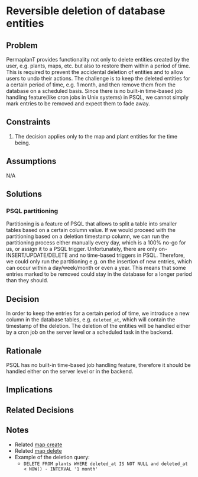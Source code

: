 # Reversible deletion of database entities

## Problem

PermaplanT provides functionality not only to delete entities created by the user, e.g. plants, maps, etc. but also to restore them within a period of time.
This is required to prevent the accidental deletion of entities and to allow users to undo their actions.
The challenge is to keep the deleted entities for a certain period of time, e.g. 1 month, and then remove them from the database on a scheduled basis.
Since there is no built-in time-based job handling feature(like cron jobs in Unix systems) in PSQL, we cannot simply mark entries to be removed and expect them to fade away.

## Constraints

1. The decision applies only to the map and plant entities for the time being.

## Assumptions

N/A

## Solutions

### PSQL partitioning

Partitioning is a feature of PSQL that allows to split a table into smaller tables based on a certain column value.
If we would proceed with the partitioning based on a deletion timestamp column, we can run the partitioning process either manually every day, which is a 100% no-go for us, or assign it to a PSQL trigger.
Unfortunately, there are only on- INSERT/UPDATE/DELETE and no time-based triggers in PSQL.
Therefore, we could only run the partitioning e.g. on the insertion of new entries, which can occur within a day/week/month or even a year.
This means that some entries marked to be removed could stay in the database for a longer period than they should.

## Decision

In order to keep the entries for a certain period of time, we introduce a new column in the database tables, e.g. `deleted_at`, which will contain the timestamp of the deletion.
The deletion of the entities will be handled either by a cron job on the server level or a scheduled task in the backend.

## Rationale

PSQL has no built-in time-based job handling feature, therefore it should be handled either on the server level or in the backend.

## Implications

## Related Decisions

## Notes

- Related [map create](../usecases/done/map_creation.md)
- Related [map delete](../usecases/assigned/map_deletion.md)
- Example of the deletion query:
  - `DELETE FROM plants WHERE deleted_at IS NOT NULL and deleted_at < NOW() - INTERVAL '1 month'`
